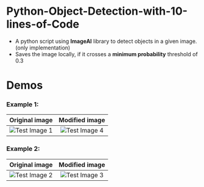 # Python-Object-Detection-with-10-lines-of-Code

* A python script using **ImageAI** library to detect objects in a given image. (only implementation)
* Saves the image locally, if it crosses a **minimum probability** threshold of 0.3

# Demos

### Example 1:
Original image             |  Modified image
:-------------------------:|:-------------------------:
![Test Image 1](test.jpeg)  |  ![Test Image 4](imagenew1.jpg)


### Example 2:
Original image             |  Modified image
:-------------------------:|:-------------------------:
![Test Image 2](test2.jpg)  |  ![Test Image 3](imagenew.jpg)
